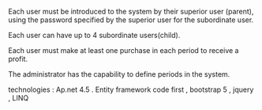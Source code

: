 Each user must be introduced to the system by their superior user (parent), using the password specified by the superior user for the subordinate user.

Each user can have up to 4 subordinate users(child).

Each user must make at least one purchase in each period to receive a profit.

The administrator has the capability to define periods in the system.

technologies : Ap.net 4.5 . Entity framework code first , bootstrap 5 , jquery , LINQ




